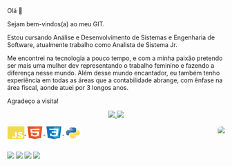 Olá 👋 

Sejam bem-vindos(a) ao meu GIT.

Estou cursando Análise e Desenvolvimento de Sistemas e Engenharia de Software, atualmente trabalho como Analista de Sistema Jr. 

Me encontrei na tecnologia a pouco tempo, e com a minha paixão pretendo ser mais uma mulher dev representando o trabalho feminino e fazendo a diferença nesse mundo. Além desse mundo encantador, eu também tenho experiência em todas as áreas que a contabilidade abrange, com ênfase na área fiscal, aonde atuei por 3 longos anos.

Agradeço a visita!

<div align="center">
  <a href="https://github.com/esteralvess">
  <img height="180em" src="https://github-readme-stats.vercel.app/api?username=esteralvess&show_icons=true&theme=dracula&include_all_commits=true&count_private=true"/>
  <img height="180em" src="https://github-readme-stats.vercel.app/api/top-langs/?username=esteralvess&layout=compact&langs_count=7&theme=dracula"/>
</div>
  
<div style="display: inline_block"><br>
  <img align="center" height="30" width="40" src="https://raw.githubusercontent.com/devicons/devicon/master/icons/javascript/javascript-plain.svg">
  <img align="center" height="30" width="40" src="https://raw.githubusercontent.com/devicons/devicon/master/icons/html5/html5-original.svg">
  <img align="center" height="30" width="40" src="https://raw.githubusercontent.com/devicons/devicon/master/icons/css3/css3-original.svg">
  <img align="center" height="30" width="40" src="https://raw.githubusercontent.com/devicons/devicon/master/icons/python/python-original.svg">
  <img align="right" height="150" style="border-radius:50px;" src="https://share-cdn.picrew.me/shareImg/org/202202/338224_8C5Y3KVz.png">
</div>
  
  ##
  
  <div>
  
 <a href="https://www.instagram.com/esteralves.s/" target="_blank"><img src="https://img.shields.io/badge/-Instagram-%23E4405F?style=for-the-badge&logo=instagram&logoColor=white" target="_blank"></a>
 <a href="https://discord.gg/KpAGBpZx" target="_blank"><img src="https://img.shields.io/badge/Discord-7289DA?style=for-the-badge&logo=discord&logoColor=white" target="_blank"></a> 
  <a href = "mailto:estersouza3@hotmail.com"><img src="https://img.shields.io/badge/Microsoft_Outlook-0078D4?style=for-the-badge&logo=microsoft-outlook&logoColor=white" target="_blank"></a>
  <a href="https://www.linkedin.com/in/ester-alvess/" target="_blank"><img src="https://img.shields.io/badge/-LinkedIn-%230077B5?style=for-the-badge&logo=linkedin&logoColor=white" target="_blank"></a> 

  </div>
  
  
